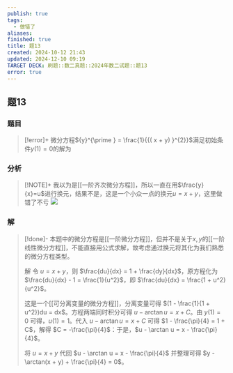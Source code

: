 ```yaml
---
publish: true
tags:
  - 做错了
aliases: 
finished: true
title: 题13
created: 2024-10-12 21:43
updated: 2024-12-10 09:19
TARGET DECK: 刷题::数二真题::2024年数二试题::题13
error: true
---
```

## 题13
### 题目
> [!error]+
> 微分方程${y}^{\prime } = \frac{1}{{( x + y) }^{2}}$满足初始条件$y( 1) = 0$的解为
### 分析
> [!NOTE]+
> 我以为是[[一阶齐次微分方程]]，所以一直在用$\frac{y}{x}=u$进行换元，结果不是，这是一个小众一点的换元$u=x+y$，这里做错了不亏
> ![](https://img.hwenyi.live/202412101718615.webp)
### 解
> [!done]-
> 本题中的微分方程是[[一阶微分方程]]，但并不是关于$x, y$的[[一阶线性微分方程]]，不能直接用公式求解，故考虑通过换元将其化为我们熟悉的微分方程类型。
> 
> 解 令 $u = x + y$，则 $\frac{du}{dx} = 1 + \frac{dy}{dx}$，原方程化为 $\frac{du}{dx} - 1 = \frac{1}{u^2}$，即 $\frac{du}{dx} = \frac{1 + u^2}{u^2}$。
> 
> 这是一个[[可分离变量的微分方程]]，分离变量可得 $(1 - \frac{1}{1 + u^2})du = dx$。方程两端同时积分可得 $u - \arctan u = x + C$。由 $y(1) = 0$ 可得，$u(1) = 1$。代入 $u - \arctan u = x + C$ 可得 $1 - \frac{\pi}{4} = 1 + C$，解得 $C = -\frac{\pi}{4}$：于是，$u - \arctan u = x - \frac{\pi}{4}$。
> 
> 将 $u = x + y$ 代回 $u - \arctan u = x - \frac{\pi}{4}$ 并整理可得 $y - \arctan(x + y) + \frac{\pi}{4} = 0$。